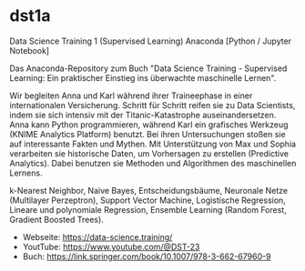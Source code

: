 # dst1a
Data Science Training 1 (Supervised Learning) Anaconda [Python / Jupyter Notebook]

Das Anaconda-Repository zum Buch "Data Science Training - Supervised Learning: Ein praktischer Einstieg ins überwachte maschinelle Lernen".

Wir begleiten Anna und Karl während ihrer Traineephase in einer internationalen Versicherung. Schritt für Schritt reifen sie zu Data Scientists, indem sie sich intensiv mit der Titanic-Katastrophe auseinandersetzen. Anna kann Python programmieren, während Karl ein grafisches Werkzeug (KNIME Analytics Platform) benutzt. Bei ihren Untersuchungen stoßen sie auf interessante Fakten und Mythen. Mit Unterstützung von Max und Sophia verarbeiten sie historische Daten, um Vorhersagen zu erstellen (Predictive Analytics). Dabei benutzen sie Methoden und Algorithmen des maschinellen Lernens.

k-Nearest Neighbor, Naive Bayes, Entscheidungsbäume, Neuronale Netze (Multilayer Perzeptron), Support Vector Machine, Logistische Regression, Lineare und polynomiale Regression, Ensemble Learning (Random Forest, Gradient Boosted Trees).

* Webseite: https://data-science.training/
* YoutTube: https://www.youtube.com/@DST-23
* Buch: https://link.springer.com/book/10.1007/978-3-662-67960-9
